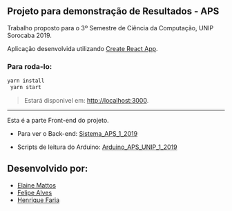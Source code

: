
## Projeto para demonstração de Resultados - APS

Trabalho proposto para o 3º Semestre de Ciência da Computação, UNIP Sorocaba 2019.

Aplicação desenvolvida utilizando [Create React App](https://github.com/facebook/create-react-app).

### Para roda-lo:
``` bash
yarn install
 yarn start
 ```

> Estará disponivel em: [http://localhost:3000](http://localhost:3000).

-----

Esta é a parte Front-end do projeto.

- Para ver o Back-end: [Sistema_APS_1_2019](https://github.com/FelipeAlves99/Sistema_APS_1_2019)

- Scripts de leitura do Arduino: [Arduino_APS_UNIP_1_2019](https://github.com/FelipeAlves99/Arduino_APS_UNIP_1_2019)

## Desenvolvido por:

- [Elaine Mattos](github.com/elainemattos)
- [Felipe Alves](github.com/FelipeAlves99/)
- [Henrique Faria](github.com/RickMFF) 
